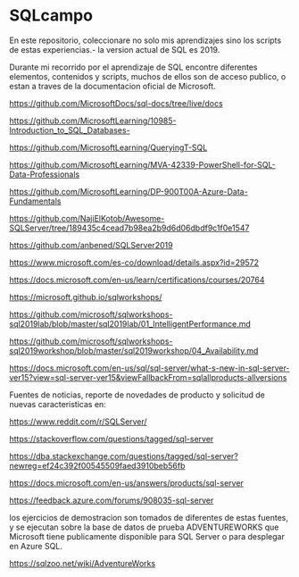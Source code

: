 # SQLcampo
En este repositorio, coleccionare no solo mis aprendizajes sino los scripts de estas experiencias.- la version actual de SQL es 2019.

Durante mi recorrido por el aprendizaje de SQL encontre diferentes elementos, contenidos y scripts, muchos de ellos son de acceso publico, o estan a traves de la documentacion oficial de Microsoft.

https://github.com/MicrosoftDocs/sql-docs/tree/live/docs

https://github.com/MicrosoftLearning/10985-Introduction_to_SQL_Databases-

https://github.com/MicrosoftLearning/QueryingT-SQL

https://github.com/MicrosoftLearning/MVA-42339-PowerShell-for-SQL-Data-Professionals

https://github.com/MicrosoftLearning/DP-900T00A-Azure-Data-Fundamentals

https://github.com/NajiElKotob/Awesome-SQLServer/tree/189435c4cead7b98ea2b9d6d06dbdf9c1f0e1547

https://github.com/anbened/SQLServer2019

https://www.microsoft.com/es-co/download/details.aspx?id=29572

https://docs.microsoft.com/en-us/learn/certifications/courses/20764

https://microsoft.github.io/sqlworkshops/

https://github.com/microsoft/sqlworkshops-sql2019lab/blob/master/sql2019lab/01_IntelligentPerformance.md

https://github.com/microsoft/sqlworkshops-sql2019workshop/blob/master/sql2019workshop/04_Availability.md

https://docs.microsoft.com/en-us/sql/sql-server/what-s-new-in-sql-server-ver15?view=sql-server-ver15&viewFallbackFrom=sqlallproducts-allversions

Fuentes de noticias, reporte de novedades de producto y solicitud de nuevas caracteristicas en:

https://www.reddit.com/r/SQLServer/

https://stackoverflow.com/questions/tagged/sql-server

https://dba.stackexchange.com/questions/tagged/sql-server?newreg=ef24c392f00545509faed3910beb56fb

https://docs.microsoft.com/en-us/answers/products/sql-server

https://feedback.azure.com/forums/908035-sql-server

los ejercicios de demostracion son tomados de diferentes de estas fuentes, y se ejecutan sobre la base de datos de prueba ADVENTUREWORKS que Microsoft tiene publicamente disponible para SQL Server o para desplegar en Azure SQL.

https://sqlzoo.net/wiki/AdventureWorks
